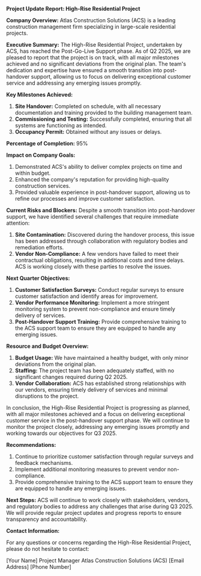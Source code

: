 **Project Update Report: High-Rise Residential Project**

**Company Overview:** Atlas Construction Solutions (ACS) is a leading construction management firm specializing in large-scale residential projects.

**Executive Summary:**
The High-Rise Residential Project, undertaken by ACS, has reached the Post-Go-Live Support phase. As of Q2 2025, we are pleased to report that the project is on track, with all major milestones achieved and no significant deviations from the original plan. The team's dedication and expertise have ensured a smooth transition into post-handover support, allowing us to focus on delivering exceptional customer service and addressing any emerging issues promptly.

**Key Milestones Achieved:**

1. **Site Handover:** Completed on schedule, with all necessary documentation and training provided to the building management team.
2. **Commissioning and Testing:** Successfully completed, ensuring that all systems are functioning as intended.
3. **Occupancy Permit:** Obtained without any issues or delays.

**Percentage of Completion:** 95%

**Impact on Company Goals:**

1. Demonstrated ACS's ability to deliver complex projects on time and within budget.
2. Enhanced the company's reputation for providing high-quality construction services.
3. Provided valuable experience in post-handover support, allowing us to refine our processes and improve customer satisfaction.

**Current Risks and Blockers:**
Despite a smooth transition into post-handover support, we have identified several challenges that require immediate attention:

1. **Site Contamination:** Discovered during the handover process, this issue has been addressed through collaboration with regulatory bodies and remediation efforts.
2. **Vendor Non-Compliance:** A few vendors have failed to meet their contractual obligations, resulting in additional costs and time delays. ACS is working closely with these parties to resolve the issues.

**Next Quarter Objectives:**

1. **Customer Satisfaction Surveys:** Conduct regular surveys to ensure customer satisfaction and identify areas for improvement.
2. **Vendor Performance Monitoring:** Implement a more stringent monitoring system to prevent non-compliance and ensure timely delivery of services.
3. **Post-Handover Support Training:** Provide comprehensive training to the ACS support team to ensure they are equipped to handle any emerging issues.

**Resource and Budget Overview:**

1. **Budget Usage:** We have maintained a healthy budget, with only minor deviations from the original plan.
2. **Staffing:** The project team has been adequately staffed, with no significant changes required during Q2 2025.
3. **Vendor Collaboration:** ACS has established strong relationships with our vendors, ensuring timely delivery of services and minimal disruptions to the project.

In conclusion, the High-Rise Residential Project is progressing as planned, with all major milestones achieved and a focus on delivering exceptional customer service in the post-handover support phase. We will continue to monitor the project closely, addressing any emerging issues promptly and working towards our objectives for Q3 2025.

**Recommendations:**

1. Continue to prioritize customer satisfaction through regular surveys and feedback mechanisms.
2. Implement additional monitoring measures to prevent vendor non-compliance.
3. Provide comprehensive training to the ACS support team to ensure they are equipped to handle any emerging issues.

**Next Steps:**
ACS will continue to work closely with stakeholders, vendors, and regulatory bodies to address any challenges that arise during Q3 2025. We will provide regular project updates and progress reports to ensure transparency and accountability.

**Contact Information:**

For any questions or concerns regarding the High-Rise Residential Project, please do not hesitate to contact:

[Your Name]
Project Manager
Atlas Construction Solutions (ACS)
[Email Address]
[Phone Number]